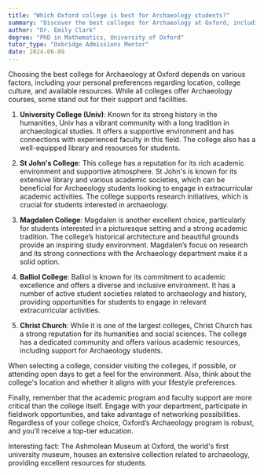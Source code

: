 ```yaml
---
title: "Which Oxford college is best for Archaeology students?"
summary: "Discover the best colleges for Archaeology at Oxford, including Univ, St John's, Magdalen, Balliol, and Christ Church, focusing on resources and support."
author: "Dr. Emily Clark"
degree: "PhD in Mathematics, University of Oxford"
tutor_type: "Oxbridge Admissions Mentor"
date: 2024-06-09
---
```


Choosing the best college for Archaeology at Oxford depends on various factors, including your personal preferences regarding location, college culture, and available resources. While all colleges offer Archaeology courses, some stand out for their support and facilities.

1. **University College (Univ)**: Known for its strong history in the humanities, Univ has a vibrant community with a long tradition in archaeological studies. It offers a supportive environment and has connections with experienced faculty in this field. The college also has a well-equipped library and resources for students.

2. **St John's College**: This college has a reputation for its rich academic environment and supportive atmosphere. St John's is known for its extensive library and various academic societies, which can be beneficial for Archaeology students looking to engage in extracurricular academic activities. The college supports research initiatives, which is crucial for students interested in archaeology.

3. **Magdalen College**: Magdalen is another excellent choice, particularly for students interested in a picturesque setting and a strong academic tradition. The college’s historical architecture and beautiful grounds provide an inspiring study environment. Magdalen’s focus on research and its strong connections with the Archaeology department make it a solid option.

4. **Balliol College**: Balliol is known for its commitment to academic excellence and offers a diverse and inclusive environment. It has a number of active student societies related to archaeology and history, providing opportunities for students to engage in relevant extracurricular activities.

5. **Christ Church**: While it is one of the largest colleges, Christ Church has a strong reputation for its humanities and social sciences. The college has a dedicated community and offers various academic resources, including support for Archaeology students.

When selecting a college, consider visiting the colleges, if possible, or attending open days to get a feel for the environment. Also, think about the college's location and whether it aligns with your lifestyle preferences. 

Finally, remember that the academic program and faculty support are more critical than the college itself. Engage with your department, participate in fieldwork opportunities, and take advantage of networking possibilities. Regardless of your college choice, Oxford’s Archaeology program is robust, and you’ll receive a top-tier education. 

Interesting fact: The Ashmolean Museum at Oxford, the world's first university museum, houses an extensive collection related to archaeology, providing excellent resources for students.
    